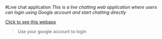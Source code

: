 #Live chat application
_This is a live chatting web application where users can login using Google account and start chatting directly_

[Click to see this webapp](https://liviano-live-chat.web.app/)

> Use your google account to login
